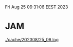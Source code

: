 Fri Aug 25 09:31:06 EEST 2023
# JAM
<a href='./cache/202308/25_09.log'>./cache/202308/25_09.log</a>
